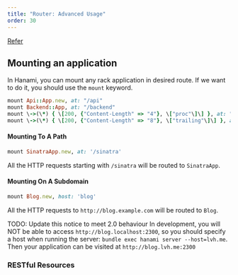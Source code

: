 ```yaml
---
title: "Router: Advanced Usage"
order: 30
---
```



[Refer](https://github.com/hanami/router/blob/unstable/spec/integration/hanami/router/mount_spec.rb)

## Mounting an application

In Hanami, you can mount any rack application in desired route. If we want to do it, you should use the `mount` keyword.

```ruby
mount Api::App.new, at: "/api"
mount Backend::App, at: "/backend"
mount \->(\*) { \[200, {"Content-Length" => "4"}, \["proc"\]\] }, at: "/proc"
mount \->(\*) { \[200, {"Content-Length" => "8"}, \["trailing"\]\] }, at: "/trailing/"
```

#### Mounting To A Path

```ruby
mount SinatraApp.new, at: '/sinatra'
```

All the HTTP requests starting with `/sinatra` will be routed to `SinatraApp`.

#### Mounting On A Subdomain

```ruby
mount Blog.new, host: 'blog'
```

All the HTTP requests to `http://blog.example.com` will be routed to `Blog`.

<p class="notice">
  TODO: Update this notice to meet 2.0 behaviour
  In development, you will NOT be able to access <code>http://blog.localhost:2300</code>,
  so you should specify a host when running the server:
  <code>bundle exec hanami server --host=lvh.me</code>.
  Then your application can be visited at <code>http://blog.lvh.me:2300</code>
</p>

### RESTful Resources

<!-- TODO: Check the v1.3 docs and adapt what's needed. -->
